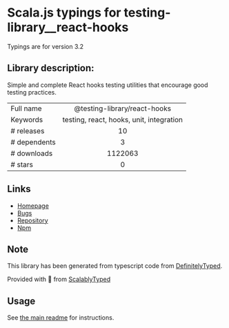 
# Scala.js typings for testing-library__react-hooks

Typings are for version 3.2

## Library description:
Simple and complete React hooks testing utilities that encourage good testing practices.

|                    |                 |
| ------------------ | :-------------: |
| Full name          | @testing-library/react-hooks |
| Keywords           | testing, react, hooks, unit, integration |
| # releases         | 10 |
| # dependents       | 3 |
| # downloads        | 1122063 |
| # stars            | 0 |

## Links
- [Homepage](https://github.com/testing-library/react-hooks-testing-library#readme)
- [Bugs](https://github.com/testing-library/react-hooks-testing-library/issues)
- [Repository](https://github.com/testing-library/react-hooks-testing-library)
- [Npm](https://www.npmjs.com/package/%40testing-library%2Freact-hooks)
    


## Note
This library has been generated from typescript code from [DefinitelyTyped](https://definitelytyped.org).

Provided with :purple_heart: from [ScalablyTyped](https://github.com/oyvindberg/ScalablyTyped)

## Usage
See [the main readme](../../readme.md) for instructions.


